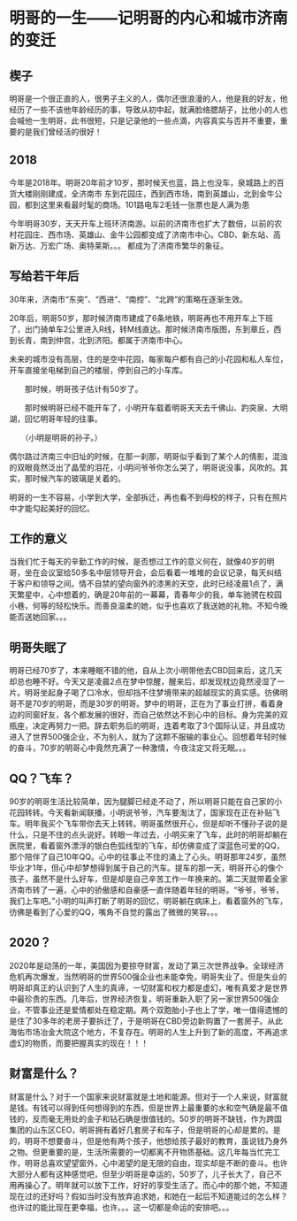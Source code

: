 # 明哥的一生——记明哥的内心和城市济南的变迁

## 楔子
明哥是一个很正直的人，很男子主义的人，偶尔还很浪漫的人，他是我的好友，他经历了一些不该他年龄经历的事，导致从初中起，就满脸络腮胡子，比他小的人也会喊他一生明哥，此书很短，只是记录他的一些点滴，内容真实与否并不重要，重要的是我们曾经活的很好！

## 2018
今年是2018年。明哥20年前才10岁，那时候天也蓝，路上也没车，泉城路上的百货大楼刚刚建成，全济南市 东到花园庄，西到西市场，南到英雄山，北到金牛公园，都到这里来看最时髦的商场。101路电车2毛钱一张票也是人满为患

今年明哥30岁，天天开车上班环济南游。以前的济南市也扩大了数倍，以前的农村花园庄、西市场、英雄山、金牛公园都变成了济南市中心。CBD、新东站、高新万达、万宏广场、奥特莱斯。。。 都成为了济南市繁华的象征。

## 写给若干年后
30年来，济南市“东突”、“西进”、“南控”、“北跨”的策略在逐渐生效。

20年后，明哥50岁，那时候济南市建成了6条地铁，明哥再也不用开车上下班了，出门骑单车2公里进入R线，转M线直达。那时候济南市版图，东到章丘，西到长青，南到仲宫，北到济阳。都属于济南市中心。

未来的城市没有高层，住的是空中花园，每家每户都有自己的小花园和私人车位，开车直接坐电梯到自己的楼层，停到自己的小车库。

　　那时候，明哥孩子估计有50岁了。

　　那时候明哥已经不能开车了，小明开车载着明哥天天去千佛山、趵突泉、大明湖，回忆明哥年轻的往事。

　　（小明是明哥的孙子。）
  
  偶尔路过济南三中旧址的时候，在那一刹那，明哥似乎看到了某个人的倩影，混浊的双眼竟然泛出了晶莹的泪花，小明问爷爷你怎么哭了，明哥说没事，风吹的。其实，那时候汽车的玻璃是关着的。
  
  明哥的一生不容易，小学到大学，全部拆迁，再也看不到母校的样子，只有在照片中才能勾起美好的回忆。
  
## 工作的意义
当我们忙于每天的辛勤工作的时候，是否想过工作的意义何在，就像40岁的明哥，坐在会议室给50多名中层领导开会，会后看着一堆堆的会议记录，每天纠结于客户和领导之间。情不自禁的望向窗外的漆黑的天空，此时已经凌晨1点了，满天繁星中，心中想着的，确是20年前的一幕幕，青春年少的我，单车驰骋在校园小巷，何等的轻松快乐。而善良温柔的她，似乎也喜欢了我送她的礼物。不知今晚能否送她回家。。。

## 明哥失眠了
明哥已经70岁了，本来睡眠不错的他，自从上次小明带他去CBD回来后，这几天却总也睡不好。今天又是凌晨2点在梦中惊醒，醒来后，却发现枕边竟然浸湿了一片。明哥坐起身子喝了口冷水，但却挡不住梦境带来的超越现实的真实感。彷佛明哥不是70岁的明哥，而是30岁的明哥。梦中的明哥，正在为了事业打拼，看着身边的同窗好友，各个都发展的很好，而自己依然达不到心中的目标。身为完美的双瓶座，决定再努力一把。辞去职务后的明哥，连着考取了3个国际认证，并且成功进入了世界500强企业，不为别人，就为了这颗不服输的事业心。回想着年轻时候的奋斗，70岁的明哥心中竟然充满了一种激情，今夜注定又将无眠。。。

## QQ？飞车？
90岁的明哥生活比较简单，因为腿脚已经走不动了，所以明哥只能在自己家的小花园转转。今天看新闻联播，小明说爷爷，汽车要淘汰了，国家现在正在补贴飞车。明年我买个飞车带你去天上转转。明哥虽然很开心，但是却听不懂孙子说的是什么，只是不住的点头说好。转眼一年过去，小明买来了飞车，此时的明哥却躺在医院里，看着窗外漂浮的银白色弧线型的飞车，却仿佛变成了深蓝色可爱的QQ，那个陪伴了自己10年QQ。心中的往事止不住的涌上了心头。明哥那年24岁，虽然毕业才1年，但心中却梦想得到属于自己的汽车。提车的那一天，明哥开心的像个孩子，虽然不是什么好车，但是却是自己辛苦工作一年换来的。第二天就带着全家济南市转了一遍，心中的骄傲感和自豪感一直伴随着年轻的明哥。“爷爷，爷爷，我们上车吧。”小明的叫声打断了明哥的回忆，明哥躺在病床上，看着窗外的飞车，彷佛是看到了心爱的QQ，嘴角不自觉的露出了微微的笑容。。。

## 2020？
2020年是动荡的一年，美国因为要掠夺财富，发动了第三次世界战争。全球经济危机再次爆发，当然明哥的世界500强企业也未能幸免，明哥失业了。但是失业的明哥却真正的认识到了人生的真谛，一切财富和权力都是虚幻，唯有真爱才是世界中最珍贵的东西。几年后，世界经济恢复。明哥重新入职了另一家世界500强企业，不管事业还是爱情都处在稳定期。两个双胞胎小子也上了学，唯一值得遗憾的是住了30多年的老房子要拆迁了，于是明哥在CBD旁边新购置了一套房子。从此海佑市场冶金大院这个地方，不复存在。明哥的人生上升到了新的高度，不再追求虚幻的物质，而要把握真实的现在！！！

## 财富是什么？
财富是什么？对于一个国家来说财富就是土地和能源。但对于一个人来说，财富就是钱。有钱可以得到任何想得到的东西，但是世界上最重要的水和空气确是最不值钱的，反而毫无用处的金子和钻石确是很值钱的。50岁的明哥不缺钱，作为跨国集团的山东区CEO，明哥拥有着好几套房子和车子，但是明哥的心却是累的。是的，明哥不想要奋斗，但是他有两个孩子，他想给孩子最好的教育，虽说钱乃身外之物。但更重要的是，生活所需要的一切都离不开物质基础。这几年每当忙完工作，明哥总喜欢望望窗外，心中渴望的是无限的自由，现实却是不断的奋斗。也许大部分人都有这种感觉吧，但至少明哥是幸运的，50岁了，儿子长大了，自己不用再操心了。明年就可以放下工作，好好的享受生活了。而心中的那个她，不知道现在过的还好吗？假如当时没有放弃追求她，和她在一起后不知道能过的怎么样？也许过的能比现在更幸福，也许。。。这一切都是命运的安排吧。。。
